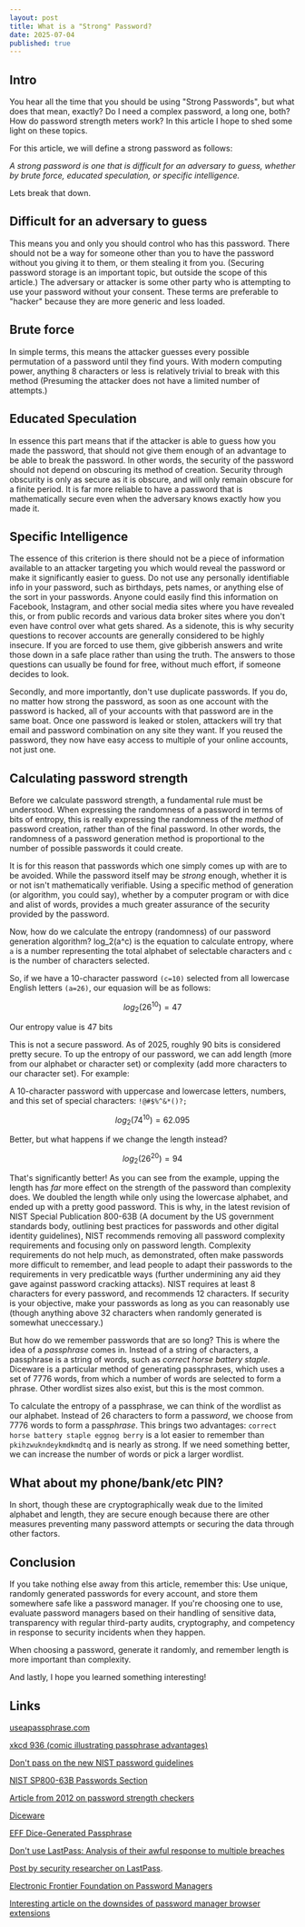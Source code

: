 ```yaml
---
layout: post
title: What is a "Strong" Password?
date: 2025-07-04
published: true
---
```


## Intro
You hear all the time that you should be using "Strong Passwords", but what does that mean, exactly? Do I need a complex password, a long one, both? How do password strength meters work? In this article I hope to shed some light on these topics.

For this article, we will define a strong password as follows:

*A strong password is one that is difficult for an adversary to guess, whether by brute force, educated speculation, or specific intelligence.*

Lets break that down.

## Difficult for an adversary to guess
This means you and only you should control who has this password. There should not be a way for someone other than you to have the password without you giving it to them, or them stealing it from you. (Securing password storage is an important topic, but outside the scope of this article.)
The adversary or attacker is some other party who is attempting to use your password without your consent. These terms are preferable to "hacker" because they are more generic and less loaded.

## Brute force
In simple terms, this means the attacker guesses every possible permutation of a password until they find yours. With modern computing power, anything 8 characters or less is relatively trivial to break with this method (Presuming the attacker does not have a limited number of attempts.)

## Educated Speculation
In essence this part means that if the attacker is able to guess how you made the password, that should not give them enough of an advantage to be able to break the password. In other words, the security of the password should not depend on obscuring its method of creation.
Security through obscurity is only as secure as it is obscure, and will only remain obscure for a finite period. It is far more reliable to have a password that is mathematically secure even when the adversary knows exactly how you made it.

## Specific Intelligence
The essence of this criterion is there should not be a piece of information available to an attacker targeting you which would reveal the password or make it significantly easier to guess. 
Do not use any personally identifiable info in your password, such as birthdays, pets names, or anything else of the sort in your passwords. Anyone could easily find this information on Facebook, Instagram, and other social media sites where you have revealed this, or from public records and various data broker sites where you don't even have control over what gets shared. As a sidenote, this is why security questions to recover accounts are generally considered to be highly insecure. If you are forced to use them, give gibberish answers and write those down in a safe place rather than using the truth. The answers to those questions can usually be found for free, without much effort, if someone decides to look.

Secondly, and more importantly, don't use duplicate passwords. If you do, no matter how strong the password, as soon as one account with the password is hacked, all of your accounts with that password are in the same boat. Once one password is leaked or stolen, attackers will try that email and password combination on any site they want. If you reused the password, they now have easy access to multiple of your online accounts, not just one.

## Calculating password strength

Before we calculate password strength, a fundamental rule must be understood. When expressing the randomness of a password in terms of bits of entropy, this is really expressing the randomness of the *method* of password creation, rather than of the final password. In other words, the randomness of a password generation method is proportional to the number of possible passwords it could create.

It is for this reason that passwords which one simply comes up with are to be avoided. While the password itself may be *strong* enough, whether it is or not isn't mathematically verifiable. Using a specific method of generation (or algorithm, you could say), whether by a computer program or with dice and alist of words, provides a much greater assurance of the security provided by the password.

Now, how do we calculate the entropy (randomness) of our password generation algorithm?
log_2(a^c) is the equation to calculate entropy, where `a` is a number representing the total alphabet of selectable characters and `c` is the number of characters selected.

So, if we have a 10-character password `(c=10)` selected from all lowercase English letters `(a=26)`, our equasion will be as follows:
```math
log_2(26^10) = 47
```
Our entropy value is 47 bits

This is not a secure password. As of 2025, roughly 90 bits is considered pretty secure. To up the entropy of our password, we can add length (more from our alphabet or character set) or complexity (add more characters to our character set). For example:

A 10-character password with uppercase and lowercase letters, numbers, and this set of special characters: `!@#$%^&*()?;` 
```math
log_2(74^10) = 62.095
```

Better, but what happens if we change the length instead?

```math
log_2(26^20) = 94
```

That's significantly better! As you can see from the example, upping the length has *far* more effect on the strength of the password than complexity does. We doubled the length while only using the lowercase alphabet, and ended up with a pretty good password. This is why, in the latest revision of NIST Special Publication 800-63B (A document by the US government standards body, outlining best practices for passwords and other digital identity guidelines), NIST recommends removing all password complexity requirements and focusing only on password length. Complexity requirements do not help much, as demonstrated, often make passwords more difficult to remember, and lead people to adapt their passwords to the requirements in very predicatble ways (further undermining any aid they gave against password cracking attacks). NIST requires at least 8 characters for every password, and recommends 12 characters. If security is your objective, make your passwords as long as you can reasonably use (though anything above 32 characters when randomly generated is somewhat uneccessary.)

But how do we remember passwords that are so long? This is where the idea of a *passphrase* comes in. Instead of a string of characters, a passphrase is a string of words, such as *correct horse battery staple*. Diceware is a particular method of generating passphrases, which uses a set of 7776 words, from which a number of words are selected to form a phrase. Other wordlist sizes also exist, but this is the most common.

To calculate the entropy of a passphrase, we can think of the wordlist as our alphabet. Instead of 26 characters to form a pass*word*, we choose from 7776 words to form a pass*phrase*. This brings two advantages: `correct horse battery staple eggnog berry` is a lot easier to remember than `pkihzwukndeykmdkmdtq` and is nearly as strong. If we need something better, we can increase the number of words or pick a larger wordlist.

## What about my phone/bank/etc PIN?
In short, though these are cryptographically weak due to the limited alphabet and length, they are secure enough because there are other measures preventing many password attempts or securing the data through other factors.

## Conclusion
If you take nothing else away from this article, remember this: Use unique, randomly generated passwords for every account, and store them somewhere safe like a password manager. If you're choosing one to use, evaluate password managers based on their handling of sensitive data, transparency with regular third-party audits, cryptography, and competency in response to security incidents when they happen.

When choosing a password, generate it randomly, and remember length is more important than complexity.

And lastly, I hope you learned something interesting!

## Links

[useapassphrase.com](https://www.useapassphrase.com)

[xkcd 936 (comic illustrating passphrase advantages)](https://xkcd.com/936/)

[Don't pass on the new NIST password guidelines](https://auth0.com/blog/dont-pass-on-the-new-nist-password-guidelines/)

[NIST SP800-63B Passwords Section](https://pages.nist.gov/800-63-4/sp800-63b/passwords/)

[Article from 2012 on password strength checkers](https://dropbox.tech/security/zxcvbn-realistic-password-strength-estimation)

[Diceware](https://theworld.com/~reinhold/diceware.html)

[EFF Dice-Generated Passphrase](https://www.eff.org/dice)

[Don't use LastPass: Analysis of their awful response to multiple breaches](https://palant.info/2022/12/26/whats-in-a-pr-statement-lastpass-breach-explained/) 

[Post by security researcher on LastPass](https://infosec.exchange/@epixoip/109585049354200263).

[Electronic Frontier Foundation on Password Managers](https://ssd.eff.org/module/animated-overview-using-password-managers-stay-safe-online)

[Interesting article on the downsides of password manager browser extensions](https://lock.cmpxchg8b.com/passmgrs.html)
